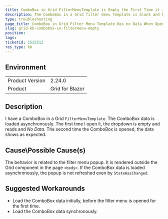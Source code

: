 ```yaml
---
title: ComboBox in Grid FilterMenuTemplate is Empty the First Time it is Opened
description: The ComboBox in a Grid filter menu template is blank and has no data when opened for the first time.
type: troubleshooting
page_title: ComboBox in Grid Filter Menu Template Has no Data When Opened the First Time
slug: grid-kb-combobox-in-filtermenu-empty
position: 
tags: 
ticketid: 1522512
res_type: kb
---
```


## Environment
<table>
	<tbody>
		<tr>
			<td>Product Version</td>
			<td>2.24.0</td>
		</tr>
		<tr>
			<td>Product</td>
			<td>Grid for Blazor</td>
		</tr>
	</tbody>
</table>


## Description
I have a ComboBox in a Grid `FilterMenuTemplate`. The ComboBox data is loaded asynchronously. The first time I open it, the dropdown is empty and reads and *No Data*. The second time the ComboBox is opened, the data shows as expected.

## Cause\Possible Cause(s)
The behavior is related to the filter menu popup. It is rendered outside the Grid component in the page `<body>`. If the ComboBox data is loaded asynchronously, the popup is not refreshed even by `StateHasChanged`.

## Suggested Workarounds
* Load the ComboBox data initially, before the filter menu is opened for the first time.
* Load the ComboBox data synchronously.
